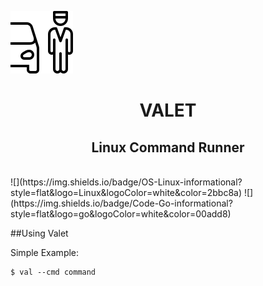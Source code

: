![](https://github.com/nickmancari/valet/blob/main/img/icons8-valet-parking-100.png)

<h1 align='center'>VALET</h1>
<h2 align='center'>Linux Command Runner</h2>
<br>
![](https://img.shields.io/badge/OS-Linux-informational?style=flat&logo=Linux&logoColor=white&color=2bbc8a)
![](https://img.shields.io/badge/Code-Go-informational?style=flat&logo=go&logoColor=white&color=00add8)
<br>

##Using Valet

Simple Example:
```
$ val --cmd command
```
